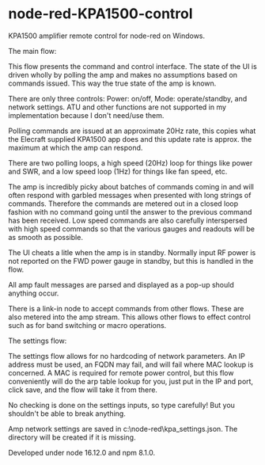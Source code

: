 # node-red-KPA1500-control
 KPA1500 amplifier remote control for node-red on Windows.
 
 
 The main flow:
 
 This flow presents the command and control interface. The state of the UI is driven wholly by polling the amp and makes no assumptions based on commands issued. This way the true state of the amp is known.
 
 There are only three controls: Power: on/off, Mode: operate/standby, and network settings. ATU and other functions are not supported in my implementation because I don't need/use them.
 
 Polling commands are issued at an approximate 20Hz rate, this copies what the Elecraft supplied KPA1500 app does and this update rate is approx. the maximum at which the amp can respond.
 
 There are two polling loops, a high speed (20Hz) loop for things like power and SWR, and a low speed loop (1Hz) for things like fan speed, etc.
 
 The amp is incredibly picky about batches of commands coming in and will often respond with garbled messages when presented with long strings of commands. Therefore the commands are metered out in a closed loop fashion with no command going until the answer to the previous command has been received. Low speed commands are also carefully interspersed with high speed commands so that the various gauges and readouts will be as smooth as possible.
 
 The UI cheats a litle when the amp is in standby. Normally input RF power is not reported on the FWD power gauge in standby, but this is handled in the flow.
 
 All amp fault messages are parsed and displayed as a pop-up should anything occur.
 
 There is a link-in node to accept commands from other flows. These are also metered into the amp stream. This allows other flows to effect control such as for band switching or macro operations.
 
 
 The settings flow:
 
 The settings flow allows for no hardcoding of network parameters. An IP address must be used, an FQDN may fail, and will fail where MAC lookup is concerned. A MAC is required for remote power control, but this flow conveniently will do the arp table lookup for you, just put in the IP and port, click save, and the flow will take it from there.
 
 No checking is done on the settings inputs, so type carefully! But you shouldn't be able to break anything.
 
 Amp network settings are saved in c:\node-red\kpa_settings.json. The directory will be created if it is missing.
 
 Developed under node 16.12.0 and npm 8.1.0.
 